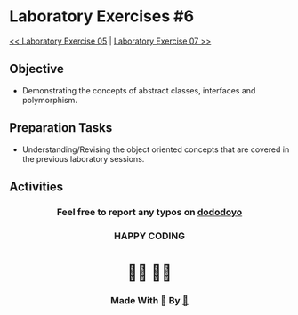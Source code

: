 # Laboratory Exercises #6

[<< Laboratory Exercise 05](../Lab_05/readMeLab05.md) | [Laboratory Exercise 07 >>](../Lab_07/readMeLab07.md)

## Objective

- Demonstrating the concepts of abstract classes, interfaces and polymorphism.
## Preparation Tasks
- Understanding/Revising the object oriented concepts that are covered in the previous laboratory sessions.

## Activities


<center>

### Feel free to report any typos on [dododoyo](https://github.com/dododoyo)

### HAPPY CODING  
# 🧑‍💻 👨‍💻

### Made With 🖤 By  [🐬](https://github.com/dododoyo)

</center>
